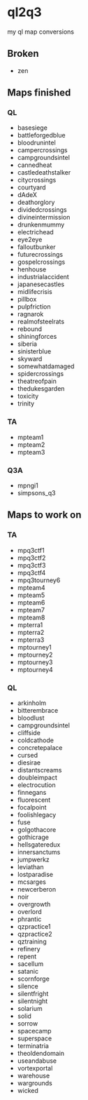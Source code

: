 # ql2q3
my ql map conversions

## Broken

* zen

## Maps finished

### QL

* basesiege
* battleforgedblue
* bloodrunintel
* campercrossings
* campgroundsintel
* cannedheat
* castledeathstalker
* citycrossings
* courtyard
* dAdeX
* deathorglory
* dividedcrossings
* divineintermission
* drunkenmummy
* electrichead
* eye2eye
* falloutbunker
* futurecrossings
* gospelcrossings
* henhouse
* industrialaccident
* japanesecastles
* midlifecrisis
* pillbox
* pulpfriction
* ragnarok
* realmofsteelrats
* rebound
* shiningforces
* siberia
* sinisterblue
* skyward
* somewhatdamaged
* spidercrossings
* theatreofpain
* thedukesgarden
* toxicity
* trinity

### TA

* mpteam1
* mpteam2
* mpteam3

### Q3A

* mpngi1
* simpsons_q3

## Maps  to work on

### TA

* mpq3ctf1
* mpq3ctf2
* mpq3ctf3
* mpq3ctf4
* mpq3tourney6
* mpteam4
* mpteam5
* mpteam6
* mpteam7
* mpteam8
* mpterra1
* mpterra2
* mpterra3
* mptourney1
* mptourney2
* mptourney3
* mptourney4

### QL

* arkinholm
* bitterembrace
* bloodlust
* campgroundsintel
* cliffside
* coldcathode
* concretepalace
* cursed
* diesirae
* distantscreams
* doubleimpact
* electrocution
* finnegans
* fluorescent
* focalpoint
* foolishlegacy
* fuse
* golgothacore
* gothicrage
* hellsgateredux
* innersanctums
* jumpwerkz
* leviathan
* lostparadise
* mcsarges
* newcerberon
* noir
* overgrowth
* overlord
* phrantic
* qzpractice1
* qzpractice2
* qztraining
* refinery
* repent
* sacellum
* satanic
* scornforge
* silence
* silentfright
* silentnight
* solarium
* solid
* sorrow
* spacecamp
* superspace
* terminatria
* theoldendomain
* useandabuse
* vortexportal
* warehouse
* wargrounds
* wicked
